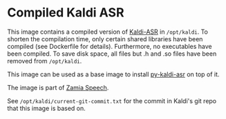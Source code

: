 # Compiled Kaldi ASR

This image contains a compiled version of
[Kaldi-ASR](https://github.com/kaldi-asr/kaldi) in `/opt/kaldi`.  To
shorten the compilation time, only certain shared libraries have been
compiled (see Dockerfile for details). Furthermore, no executables
have been compiled. To save disk space, all files but .h and .so files
have been removed from `/opt/kaldi`.

This image can be used as a base image to install
[py-kaldi-asr](https://github.com/gooofy/py-kaldi-asr) on top of it.

The image is part of [Zamia Speech](https://github.com/gooofy/zamia-speech).

See `/opt/kaldi/current-git-commit.txt` for the commit in Kaldi's git repo
that this image is based on.

